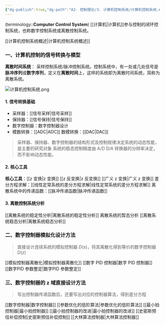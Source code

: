 ```yaml
---
{"dg-publish":true,"dg-path":"A2- 控制理论/3. 计算机控制系统/计算机控制系统.md","dg-pinned":true,"tags":["Subject"],"aliases":["离散控制系统"],"permalink":"/A2- 控制理论/3. 计算机控制系统/计算机控制系统/","pinned":true,"dgPassFrontmatter":true,"noteIcon":"","created":"2025-03-04T09:26:38.000+08:00","updated":"2025-08-28T21:53:13.789+08:00"}
---
```



(terminology::**Computer Control System**)
[[计算机\|计算机]]参与控制的闭环控制系统，也称数字控制系统或离散控制系统。


[[计算机控制系统概述\|计算机控制系统概述]]
### 一、计算机控制的信号转换与模型
**离散时间系统**： 采样控制系统/脉冲控制系统。控制系统中，有一处或几处信号是**脉冲序列**或**数字序列**，定义在**离散时间**上，这样的系统即为离散时间系统，简称为离散系统。

![计算机控制系统.png](/img/user/Functional%20files/Photo%20Resources/%E8%AE%A1%E7%AE%97%E6%9C%BA%E6%8E%A7%E5%88%B6%E7%B3%BB%E7%BB%9F.png)

#### 1. 信号转换基础
- 采样器：[[信号采样\|信号采样]]  
- 保持器：[[信号保持\|信号保持]]
- 数字控制器：数字控制器设计
- 模数转换：[[ADC\|ADC]]     数模转换：[[DAC\|DAC]]

> 采样器、保持器、数字控制器的结构形式及控制规律决定系统的动态性能，是主要的研究对象
> 系统的稳态控制精度由 A/D D/A 转换器的分辨率决定，而不影响动态性能。

#### 2. 核心工具
**核心工具**：[[z 变换\|z 变换]]   [[z 反变换\|z 反变换]]   [[广义 z 变换\|广义 z 变换]]
差分方程求解：[[线性定常系统的差分方程求解\|线性定常系统的差分方程求解]]
离散系统中的传递函数：[[脉冲传递函数\|脉冲传递函数]]

#### 3. 离散控制系统分析
[[离散系统的稳定性分析\|离散系统的稳定性分析]]
离散系统的暂态分析
[[离散系统稳态分析\|离散系统稳态分析]]

### 二、数字控制器模拟化设计方法
> 直接设计连续系统的模拟控制器 $D(s)$，将其离散化得到等价的数字控制器 $D(z)$

[[模拟控制器离散化\|模拟控制器离散化]]
[[数字 PID 控制器\|数字 PID 控制器]]
[[数字PID 参数整定\|数字PID 参数整定]]

### 三、数字控制器的 z 域直接设计方法
> 写出控制器传递函数后，还要写出对应的控制器算法，得到差分方程

[[数字控制器\|数字控制器]]
[[参数优化的低阶算法\|参数优化的低阶算法]]
[[最小拍控制器\|最小拍控制器]]
[[最小拍控制器的改进\|最小拍控制器的改进]]
[[史密斯预估补偿控制\|史密斯预估补偿控制]]
[[大林算法控制器\|大林算法控制器]]
